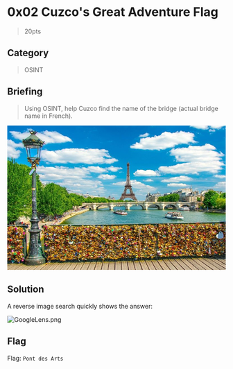 # 0x02 Cuzco's Great Adventure Flag
> 20pts

## Category
> OSINT

## Briefing
> Using OSINT, help Cuzco find the name of the bridge (actual bridge name in French).

![RTN4EQb.jpg](RTN4EQb.jpg)

## Solution
A reverse image search quickly shows the answer:

![GoogleLens.png](GoogleLens.png)

## Flag
Flag: `Pont des Arts`
